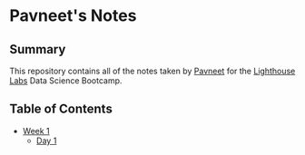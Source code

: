 # Pavneet's Notes
## Summary

This repository contains all of the notes taken by [Pavneet](https://github.com/bajwap/) for the [Lighthouse Labs](https://www.lighthouselabs.ca/) Data Science Bootcamp.

## Table of Contents
* [Week 1](/Week_1)
    * [Day 1](/Week_1/Day_1)
